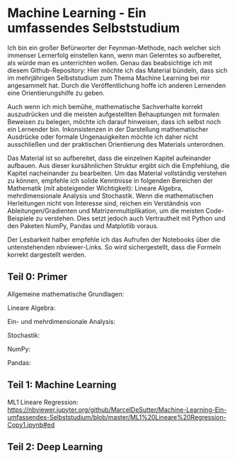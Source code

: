 # Machine Learning - Ein umfassendes Selbststudium

Ich bin ein großer Befürworter der Feynman-Methode, nach welcher sich immenser Lernerfolg einstellen kann, wenn man Gelerntes so aufbereitet, als würde man es unterrichten wollen. Genau das beabsichtige ich mit diesem Github-Repository: Hier möchte ich das Material bündeln, dass sich im mehrjährigen Selbststudium zum Thema Machine Learning bei mir angesammelt hat. Durch die Veröffentlichung hoffe ich anderen Lernenden eine Orientierungshilfe zu geben.

Auch wenn ich mich bemühe, mathematische Sachverhalte korrekt auszudrücken und die meisten aufgestellten Behauptungen mit formalen Beweisen zu belegen, möchte ich darauf hinweisen, dass ich selbst noch ein Lernender bin. Inkonsistenzen in der Darstellung mathematischer Ausdrücke oder formale Ungenauigkeiten möchte ich daher nicht ausschließen und der praktischen Orientierung des Materials unterordnen.

Das Material ist so aufbereitet, dass die einzelnen Kapitel aufeinander aufbauen. Aus dieser kursähnlichen Struktur ergibt sich die Empfehlung, die Kapitel nacheinander zu bearbeiten. Um das Material vollständig verstehen zu können, empfehle ich solide Kenntnisse in folgenden Bereichen der Mathematik (mit absteigender Wichtigkeit): Lineare Algebra, mehrdimensionale Analysis und Stochastik. Wenn die mathematischen Herleitungen nicht von Interesse sind, reichen ein Verständnis von Ableitungen/Gradienten und Matrizenmultiplikation, um die meisten Code-Beispiele zu verstehen. Dies setzt jedoch auch Vertrautheit mit Python und den Paketen NumPy, Pandas und Matplotlib voraus.

Der Lesbarkeit halber empfehle ich das Aufrufen der Notebooks über die untenstehenden nbviewer-Links. So wird sichergestellt, dass die Formeln korrekt dargestellt werden.

## Teil 0: Primer
Allgemeine mathematische Grundlagen: 

Lineare Algebra:

Ein- und mehrdimensionale Analysis:

Stochastik:

NumPy:

Pandas:

## Teil 1: Machine Learning
ML1 Lineare Regression: https://nbviewer.jupyter.org/github/MarcelDeSutter/Machine-Learning-Ein-umfassendes-Selbststudium/blob/master/ML1%20Lineare%20Regression-Copy1.ipynb#ed

## Teil 2: Deep Learning
